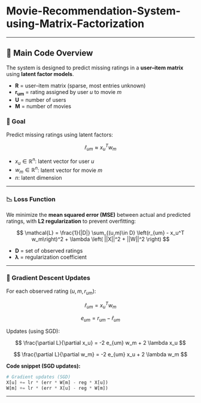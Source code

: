 # Movie-Recommendation-System-using-Matrix-Factorization

---

## 📖 Main Code Overview

The system is designed to predict missing ratings in a **user–item matrix** using **latent factor models**.

* **R** = user–item matrix (sparse, most entries unknown)
* **r<sub>um</sub>** = rating assigned by user *u* to movie *m*
* **U** = number of users
* **M** = number of movies

### 🎯 Goal

Predict missing ratings using latent factors:

$$
\hat{r}_{um} \approx x_u^T w_m
$$

* $x_u \in \mathbb{R}^n$: latent vector for user *u*
* $w_m \in \mathbb{R}^n$: latent vector for movie *m*
* $n$: latent dimension

---

### 📉 Loss Function

We minimize the **mean squared error (MSE)** between actual and predicted ratings, with **L2 regularization** to prevent overfitting:

$$
\mathcal{L} = \frac{1}{|D|} \sum_{(u,m)\in D} \left(r_{um} - x_u^T w_m\right)^2 + \lambda \left( ||X||^2 + ||W||^2 \right)
$$

* **D** = set of observed ratings
* **λ** = regularization coefficient

---

### 🔄 Gradient Descent Updates

For each observed rating $(u, m, r_{um})$:

$$
\hat{r}_{um} = x_u^T w_m
$$

$$
e_{um} = r_{um} - \hat{r}_{um}
$$

Updates (using SGD):

$$
\frac{\partial L}{\partial x_u} = -2 e_{um} w_m + 2 \lambda x_u
$$

$$
\frac{\partial L}{\partial w_m} = -2 e_{um} x_u + 2 \lambda w_m
$$

**Code snippet (SGD updates):**

```python
# Gradient updates (SGD)
X[u] += lr * (err * W[m] - reg * X[u])
W[m] += lr * (err * X[u] - reg * W[m])
```

---


